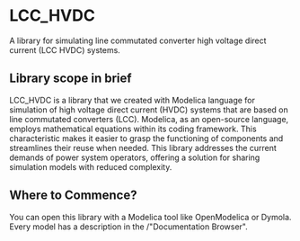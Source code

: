 # LCC_HVDC

A library for simulating line commutated converter high voltage direct current (LCC HVDC) systems.

## Library scope in brief

LCC_HVDC is a library that we created with Modelica language for simulation of high voltage direct current (HVDC) systems that are based on line commutated converters (LCC). Modelica, as an open-source language, employs mathematical equations within its coding framework. This characteristic makes it easier to grasp the functioning of components and streamlines their reuse when needed. This library addresses the current demands of power system operators, offering a solution for sharing simulation models with reduced complexity. 

## Where to Commence?

You can open this library with a Modelica tool like OpenModelica or Dymola. Every model has a description in the /"Documentation Browser".
